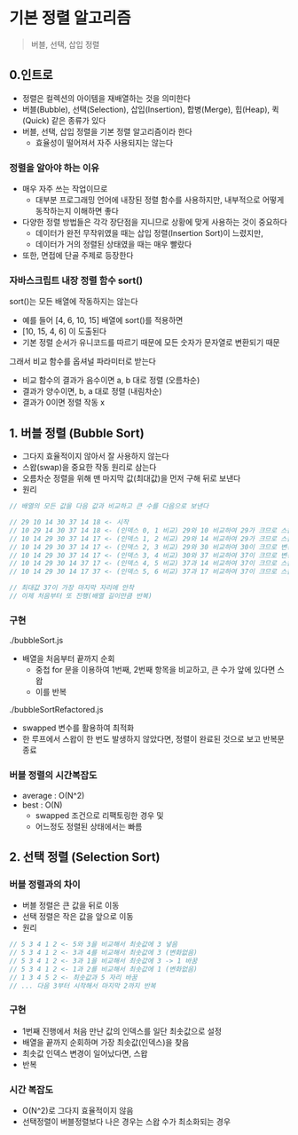 # 기본 정렬 알고리즘

> 버블, 선택, 삽입 정렬

## 0.인트로

- 정렬은 컬렉션의 아이템을 재배열하는 것을 의미한다
- 버블(Bubble), 선택(Selection), 삽입(Insertion), 합병(Merge), 힙(Heap), 퀵(Quick) 같은 종류가 있다
- 버블, 선택, 삽입 정렬을 기본 정렬 알고리즘이라 한다
  - 효율성이 떨어져서 자주 사용되지는 않는다

### 정렬을 알아야 하는 이유

- 매우 자주 쓰는 작업이므로
  - 대부분 프로그래밍 언어에 내장된 정렬 함수를 사용하지만, 내부적으로 어떻게 동작하는지 이해하면 좋다
- 다양한 정렬 방법들은 각각 장단점을 지니므로 상황에 맞게 사용하는 것이 중요하다
  - 데이터가 완전 무작위였을 때는 삽입 정렬(Insertion Sort)이 느렸지만,
  - 데이터가 거의 정렬된 상태였을 때는 매우 빨랐다
- 또한, 면접에 단골 주제로 등장한다

### 자바스크립트 내장 정렬 함수 sort()

sort()는 모든 배열에 작동하지는 않는다

- 예를 들어 [4, 6, 10, 15] 배열에 sort()를 적용하면
- [10, 15, 4, 6] 이 도출된다
- 기본 정렬 순서가 유니코드를 따르기 때문에 모든 숫자가 문자열로 변환되기 때문

그래서 비교 함수를 옵셔널 파라미터로 받는다

- 비교 함수의 결과가 음수이면 a, b 대로 정렬 (오름차순)
- 결과가 양수이면, b, a 대로 정렬 (내림차순)
- 결과가 0이면 정렬 작동 x

## 1. 버블 정렬 (Bubble Sort)

- 그다지 효율적이지 않아서 잘 사용하지 않는다
- 스왑(swap)을 중요한 작동 원리로 삼는다
- 오름차순 정렬을 위해 맨 마지막 값(최대값)을 먼저 구해 뒤로 보낸다
- 원리

```js
// 배열의 모든 값을 다음 값과 비교하고 큰 수를 다음으로 보낸다

// 29 10 14 30 37 14 18 <- 시작
// 10 29 14 30 37 14 18 <- (인덱스 0, 1 비교) 29와 10 비교하여 29가 크므로 스왑
// 10 14 29 30 37 14 17 <- (인덱스 1, 2 비교) 29와 14 비교하여 29가 크므로 스왑
// 10 14 29 30 37 14 17 <- (인덱스 2, 3 비교) 29와 30 비교하여 30이 크므로 변경없음
// 10 14 29 30 37 14 17 <- (인덱스 3, 4 비교) 30와 37 비교하여 37이 크므로 변경없음
// 10 14 29 30 14 37 17 <- (인덱스 4, 5 비교) 37과 14 비교하여 37이 크므로 스왑
// 10 14 29 30 14 17 37 <- (인덱스 5, 6 비교) 37과 17 비교하여 37이 크므로 스왑

// 최대값 37이 가장 마지막 자리에 안착
// 이제 처음부터 또 진행(배열 길이만큼 반복)
```

### 구현

./bubbleSort.js

- 배열을 처음부터 끝까지 순회
  - 중첩 for 문을 이용하여 1번째, 2번째 항목을 비교하고, 큰 수가 앞에 있다면 스왑
  - 이를 반복

./bubbleSortRefactored.js

- swapped 변수를 활용하여 최적화
- 한 루프에서 스왑이 한 번도 발생하지 않았다면, 정렬이 완료된 것으로 보고 반복문 종료

### 버블 정렬의 시간복잡도

- average : O(N^2)
- best : O(N)
  - swapped 조건으로 리팩토링한 경우 및
  - 어느정도 정렬된 상태에서는 빠름

## 2. 선택 정렬 (Selection Sort)

### 버블 정렬과의 차이

- 버블 정렬은 큰 값을 뒤로 이동
- 선택 정렬은 작은 값을 앞으로 이동
- 원리

```js
// 5 3 4 1 2 <- 5와 3을 비교해서 최솟값에 3 넣음
// 5 3 4 1 2 <- 3과 4를 비교해서 최솟값에 3 (변화없음)
// 5 3 4 1 2 <- 3과 1을 비교해서 최솟값에 3 -> 1 바꿈
// 5 3 4 1 2 <- 1과 2를 비교해서 최솟값에 1 (변화없음)
// 1 3 4 5 2 <- 최솟값과 5 자리 바꿈
// ... 다음 3부터 시작해서 마지막 2까지 반복
```

### 구현

- 1번째 진행에서 처음 만난 값의 인덱스를 일단 최솟값으로 설정
- 배열을 끝까지 순회하며 가장 최솟값(인덱스)을 찾음
- 최솟값 인덱스 변경이 일어났다면, 스왑
- 반복

### 시간 복잡도

- O(N^2)로 그다지 효율적이지 않음
- 선택정렬이 버블정렬보다 나은 경우는 스왑 수가 최소화되는 경우
